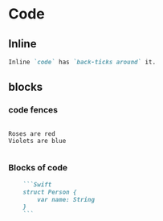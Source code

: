 # Code

## Inline

```md
Inline `code` has `back-ticks around` it.
```

## blocks

### code fences

```md

  ```
    Roses are red
    Violets are blue
  ```

```


### Blocks of code

```md
    ```Swift
    struct Person {
        var name: String
    }
    ```
```
